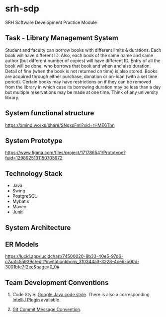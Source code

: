 # srh-sdp

SRH Software Development Practice Module

## Task - Library Management System

Student and faculty can borrow books with different limits & durations. Each book will have different ID. Also, each
book
of the same name and same author (but different number of copies) will have different ID. Entry of all the book will be
done, who borrows that book and when and also duration. Detail of fine (when the book is not returned on time) is also
stored. Books are acquired through either purchase, donation or on-loan (with a set time period). Certain books may have
restrictions on if they can be removed from the library in which case its borrowing duration may be less than a day but
multiple reservations may be made at one time. Think of any university library.

## System functional structure

https://xmind.works/share/SNgxsFmI?xid=rHME6Tnn

## System Prototype
https://www.figma.com/files/project/171786541/Prototype?fuid=1298925131150705972

## Technology Stack

* Java
* Swing
* PostgreSQL
* Mybatis
* Maven
* Junit

## System Architecture

## ER Models
https://lucid.app/lucidchart/74500020-8b33-40e5-97d6-c7aa1c55939c/edit?invitationId=inv_3f0344a3-3228-4ce6-b00d-3001bfe7f2ee&page=0_0#

## Team Development Conventions

1. Code Style: [Google Java code style](https://google.github.io/styleguide/javaguide.html).
   There is also a corresponding [IntelliJ Plugin](https://plugins.jetbrains.com/plugin/8527-google-java-format)
   available.

2. [Git Commit Message Convention](https://www.conventionalcommits.org/en/v1.0.0/).
